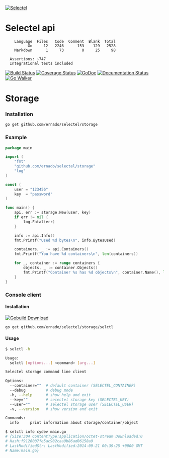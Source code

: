 [![Selectel](http://blog.selectel.ru/wp-content/themes/selectel/static/img/selectel.png)](https://selectel.ru/)

Selectel api
=======
```
    Language  Files   Code  Comment  Blank  Total
          Go     12   2246      153    129   2528
    Markdown      1     73        0     25     98

  Assertions: ~747
  Integrational tests included
```

[![Build Status](https://travis-ci.org/ernado/selectel.svg?branch=master)](https://travis-ci.org/ernado/selectel)
[![Coverage Status](https://img.shields.io/coveralls/ernado/selectel.svg)](https://coveralls.io/r/ernado/selectel)
[![GoDoc](https://godoc.org/github.com/ernado/selectel?status.svg)](https://godoc.org/github.com/ernado/selectel)
[![Documentation Status](https://readthedocs.org/projects/selectel-api/badge/?version=latest)](http://selectel-api.readthedocs.org/en/latest/)
[![Go Walker](http://gowalker.org/api/v1/badge)](https://gowalker.org/github.com/ernado/selecte)


Storage
=======

### Installation
```bash
go get github.com/ernado/selectel/storage
```

### Example 
```go
package main

import (
	"fmt"
	"github.com/ernado/selectel/storage"
	"log"
)

const (
	user = "123456"
	key  = "password"
)

func main() {
	api, err := storage.New(user, key)
	if err != nil {
		log.Fatal(err)
	}

	info := api.Info()
	fmt.Printf("Used %d bytes\n", info.BytesUsed)

	containers, _ := api.Containers()
	fmt.Printf("You have %d containers\n", len(containers))

	for _, container := range containers {
		objects, _ := container.Objects()
		fmt.Printf("Container %s has %d objects\n", container.Name(), len(objects))
	}
}

```

### Console client

#### Installation

[![Gobuild Download](http://gobuild.io/badge/github.com/ernado/selectel/storage/selctl/downloads.svg)](http://gobuild.io/github.com/ernado/selectel/storage/selctl)

```bash
go get github.com/ernado/selectel/storage/selctl	
```

#### Usage

```bash
$ selctl -h

Usage:
  selctl [options...] <command> [arg...]

Selectel storage command line client

Options:
  --container=""  # default container (SELECTEL_CONTAINER)
  --debug         # debug mode
  -h, --help      # show help and exit
  --key=""        # selectel storage key (SELECTEL_KEY)
  --user=""       # selectel storage user (SELECTEL_USER)
  -v, --version   # show version and exit

Commands:
  info     print information about storage/container/object

$ selctl info cydev main.go
# {Size:304 ContentType:application/octet-stream Downloaded:0
# Hash:f9126007fe5ac982caa9b86ad06158a9 
# LastModifiedStr: LastModified:2014-09-21 00:39:25 +0000 GMT 
# Name:main.go}

```

